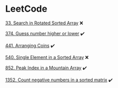 # LeetCode

[33. Search in Rotated Sorted Array](SearchInARotatedSortedArray33) :x:

[374. Guess number higher or lower](GuessNumberHigherOrLower374) :heavy_check_mark:

[441. Arranging Coins](ArrangingCoins441) :heavy_check_mark:

[540. Single Element in a Sorted Array](SingleElementInASortedArray540) :x:

[852. Peak Index in a Mountain Array](PeakIndexInAMountainArray852) :heavy_check_mark:

[1352. Count negative numbers in a sorted matrix](CountNegativeNumbersInASortedMatrix1351) :heavy_check_mark:
